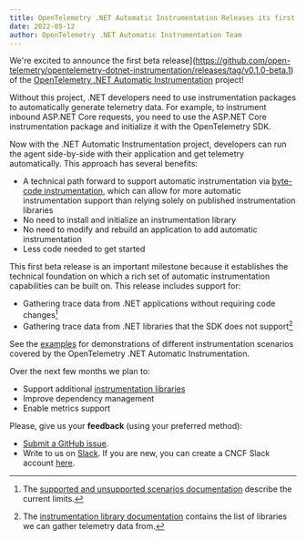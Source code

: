 ```yaml
---
title: OpenTelemetry .NET Automatic Instrumentation Releases its first Beta
date: 2022-05-12
author: OpenTelemetry .NET Automatic Instrumentation Team
---
```


We're excited to announce the first beta release](https://github.com/open-telemetry/opentelemetry-dotnet-instrumentation/releases/tag/v0.1.0-beta.1) 
of the [OpenTelemetry .NET Automatic Instrumentation](https://github.com/open-telemetry/opentelemetry-dotnet-instrumentation) 
project!

Without this project, .NET developers need to use instrumentation packages to automatically generate
telemetry data. For example, to instrument inbound ASP.NET Core requests, you need to use the
ASP.NET Core instrumentation package and initialize it with the OpenTelemetry SDK.

Now with the .NET Automatic Instrumentation project, developers can run the agent
side-by-side with their application and get telemetry automatically.
This approach has several benefits:

* A technical path forward to support automatic instrumentation via 
[byte-code instrumentation](https://github.com/open-telemetry/opentelemetry-dotnet-instrumentation/blob/v0.1.0-beta.1/docs/design.md#bytecode-instrumentations), 
which can allow for more automatic instrumentation support than relying solely on published 
instrumentation libraries
* No need to install and initialize an instrumentation library
* No need to modify and rebuild an application to add automatic instrumentation
* Less code needed to get started

This first beta release is an important milestone because it establishes the technical foundation
on which a rich set of automatic instrumentation capabilities can be built on. This release 
includes support for:

* Gathering trace data from .NET applications without requiring code changes[^devopsnote]
* Gathering trace data from .NET libraries that the SDK does not support[^librarysupport]

See the [examples](https://github.com/open-telemetry/opentelemetry-dotnet-instrumentation/tree/v0.1.0-beta.1/examples) 
for demonstrations of different instrumentation scenarios covered by the OpenTelemetry .NET 
Automatic Instrumentation.

Over the next few months we plan to:

* Support additional [instrumentation libraries](https://github.com/open-telemetry/opentelemetry-dotnet-instrumentation/blob/v0.1.0-beta.1/docs/config.md#instrumented-libraries-and-frameworks)
* Improve dependency management
* Enable metrics support

Please, give us your **feedback** (using your preferred method):

* [Submit a GitHub issue](https://github.com/open-telemetry/opentelemetry-dotnet-instrumentation/issues/new).
* Write to us on [Slack](https://cloud-native.slack.com/archives/C01NR1YLSE7). If you are new, you 
can create a CNCF Slack account [here](http://slack.cncf.io/).

[^devopsnote]: The [supported and unsupported scenarios documentation](https://github.com/open-telemetry/opentelemetry-dotnet-instrumentation/blob/v0.1.0-beta.1/docs/design.md#supported-and-unsupported-scenarios) 
describe the current limits.

[^librarysupport]: The [instrumentation library documentation](https://github.com/open-telemetry/opentelemetry-dotnet-instrumentation/blob/v0.1.0-beta.1/docs/config.md#instrumented-libraries-and-frameworks) 
contains the list of libraries we can gather telemetry data from.
